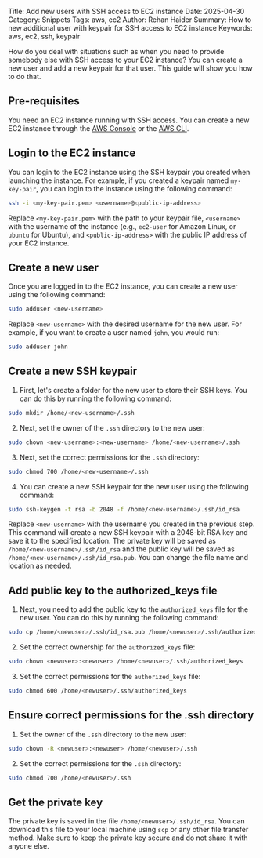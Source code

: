 Title: Add new users with SSH access to EC2 instance
Date: 2025-04-30
Category: Snippets
Tags: aws, ec2
Author: Rehan Haider
Summary: How to new additional user with keypair for SSH access to EC2 instance
Keywords: aws, ec2, ssh, keypair


How do you deal with situations such as when you need to provide somebody else with SSH access to your EC2 instance? You can create a new user and add a new keypair for that user. This guide will show you how to do that.

## Pre-requisites

You need an EC2 instance running with SSH access. You can create a new EC2 instance through the [AWS Console]({filename}18750100-create-ec2-instance-console.md) or the [AWS CLI]({filename}aws/18750200-create-ec2-instance-using-cli.md).


## Login to the EC2 instance
You can login to the EC2 instance using the SSH keypair you created when launching the instance. For example, if you created a keypair named `my-key-pair`, you can login to the instance using the following command:

```bash
ssh -i <my-key-pair.pem> <username>@<public-ip-address>
```

Replace `<my-key-pair.pem>` with the path to your keypair file, `<username>` with the username of the instance (e.g., `ec2-user` for Amazon Linux, or `ubuntu` for Ubuntu), and `<public-ip-address>` with the public IP address of your EC2 instance.


## Create a new user
Once you are logged in to the EC2 instance, you can create a new user using the following command:

```bash
sudo adduser <new-username>
```

Replace `<new-username>` with the desired username for the new user. For example, if you want to create a user named `john`, you would run:

```bash
sudo adduser john
```
## Create a new SSH keypair

1. First, let's create a folder for the new user to store their SSH keys. You can do this by running the following command:

```bash
sudo mkdir /home/<new-username>/.ssh
```
2. Next, set the owner of the `.ssh` directory to the new user:

```bash
sudo chown <new-username>:<new-username> /home/<new-username>/.ssh
```

3. Next, set the correct permissions for the `.ssh` directory:

```bash
sudo chmod 700 /home/<new-username>/.ssh
```

4. You can create a new SSH keypair for the new user using the following command:

```bash
sudo ssh-keygen -t rsa -b 2048 -f /home/<new-username>/.ssh/id_rsa
```
Replace `<new-username>` with the username you created in the previous step. This command will create a new SSH keypair with a 2048-bit RSA key and save it to the specified location.
The private key will be saved as `/home/<new-username>/.ssh/id_rsa` and the public key will be saved as `/home/<new-username>/.ssh/id_rsa.pub`. You can change the file name and location as needed.

## Add public key to the authorized_keys file

1. Next, you need to add the public key to the `authorized_keys` file for the new user. You can do this by running the following command:
```bash
sudo cp /home/<newuser>/.ssh/id_rsa.pub /home/<newuser>/.ssh/authorized_keys
```

2. Set the correct ownership for the `authorized_keys` file:

```bash
sudo chown <newuser>:<newuser> /home/<newuser>/.ssh/authorized_keys
```

3. Set the correct permissions for the `authorized_keys` file:

```bash
sudo chmod 600 /home/<newuser>/.ssh/authorized_keys
```

## Ensure correct permissions for the .ssh directory

1. Set the owner of the `.ssh` directory to the new user:

```bash
sudo chown -R <newuser>:<newuser> /home/<newuser>/.ssh
```

2. Set the correct permissions for the `.ssh` directory:

```bash
sudo chmod 700 /home/<newuser>/.ssh
```

## Get the private key

The private key is saved in the file `/home/<newuser>/.ssh/id_rsa`. You can download this file to your local machine using `scp` or any other file transfer method. Make sure to keep the private key secure and do not share it with anyone else.
